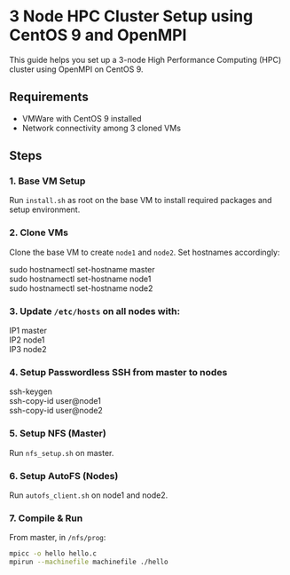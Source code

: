# 3 Node HPC Cluster Setup using CentOS 9 and OpenMPI

This guide helps you set up a 3-node High Performance Computing (HPC) cluster using OpenMPI on CentOS 9.

## Requirements
- VMWare with CentOS 9 installed
- Network connectivity among 3 cloned VMs

## Steps

### 1. Base VM Setup
Run `install.sh` as root on the base VM to install required packages and setup environment.

### 2. Clone VMs
Clone the base VM to create `node1` and `node2`. Set hostnames accordingly:


sudo hostnamectl set-hostname master<br>
sudo hostnamectl set-hostname node1<br>
sudo hostnamectl set-hostname node2<br>


### 3. Update `/etc/hosts` on all nodes with:

IP1  master <br>
IP2  node1  <br>
IP3  node2  <br>


### 4. Setup Passwordless SSH from master to nodes

ssh-keygen<br>
ssh-copy-id user@node1<br>
ssh-copy-id user@node2<br>


### 5. Setup NFS (Master)
Run `nfs_setup.sh` on master.

### 6. Setup AutoFS (Nodes)
Run `autofs_client.sh` on node1 and node2.

### 7. Compile & Run
From master, in `/nfs/prog`:
```bash
mpicc -o hello hello.c
mpirun --machinefile machinefile ./hello
